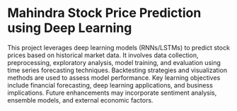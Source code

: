 # Mahindra Stock Price Prediction using Deep Learning  

This project leverages deep learning models (RNNs/LSTMs) to predict stock prices based on historical market data. It involves data collection, preprocessing, exploratory analysis, model training, and evaluation using time series forecasting techniques. Backtesting strategies and visualization methods are used to assess model performance. Key learning objectives include financial forecasting, deep learning applications, and business implications. Future enhancements may incorporate sentiment analysis, ensemble models, and external economic factors.  
